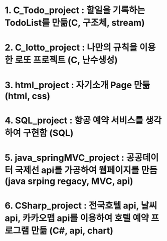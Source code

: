 # 1. C_Todo_project : 할일을 기록하는 TodoList를 만듦(C, 구조체, stream)
# 2. C_lotto_project : 나만의 규칙을 이용한 로또 프로젝트 (C, 난수생성)
# 3. html_project : 자기소개 Page 만듦 (html, css)
# 4. SQL_project : 항공 예약 서비스를 생각하여 구현함 (SQL)
# 5. java_springMVC_project : 공공데이터 국제선 api를 가공하여 웹페이지를 만듬 (java srping regacy, MVC, api)
# 6. CSharp_project : 전국호텔 api, 날씨api, 카카오맵 api를 이용하여 호텔 예약 프로그램 만듦 (C#, api, chart)
